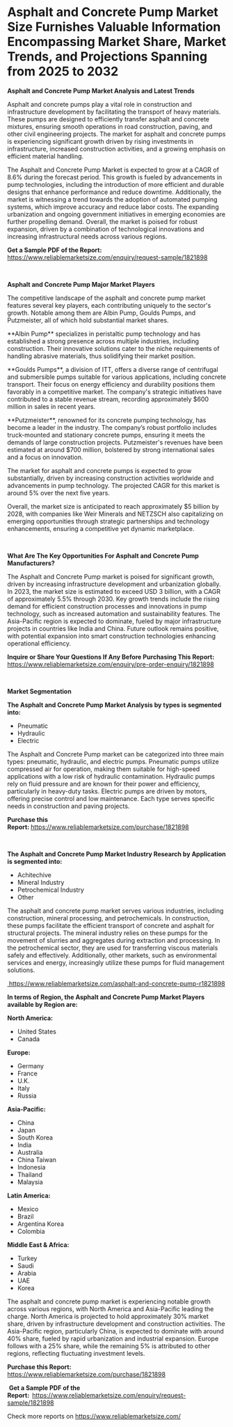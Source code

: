 <p><h1>Asphalt and Concrete Pump Market Size Furnishes Valuable Information Encompassing Market Share, Market Trends, and Projections Spanning from 2025 to 2032</h1></p><p><strong>Asphalt and Concrete Pump Market Analysis and Latest Trends</strong></p>
<p><p>Asphalt and concrete pumps play a vital role in construction and infrastructure development by facilitating the transport of heavy materials. These pumps are designed to efficiently transfer asphalt and concrete mixtures, ensuring smooth operations in road construction, paving, and other civil engineering projects. The market for asphalt and concrete pumps is experiencing significant growth driven by rising investments in infrastructure, increased construction activities, and a growing emphasis on efficient material handling.</p><p>The Asphalt and Concrete Pump Market is expected to grow at a CAGR of 8.6% during the forecast period. This growth is fueled by advancements in pump technologies, including the introduction of more efficient and durable designs that enhance performance and reduce downtime. Additionally, the market is witnessing a trend towards the adoption of automated pumping systems, which improve accuracy and reduce labor costs. The expanding urbanization and ongoing government initiatives in emerging economies are further propelling demand. Overall, the market is poised for robust expansion, driven by a combination of technological innovations and increasing infrastructural needs across various regions.</p></p>
<p><strong>Get a Sample PDF of the Report:&nbsp;</strong> <a href="https://www.reliablemarketsize.com/enquiry/request-sample/1821898?utm_campaign=2003&utm_medium=2&utm_source=Github&utm_content=ia&utm_term=27022025&utm_id=asphalt-and-concrete-pump">https://www.reliablemarketsize.com/enquiry/request-sample/1821898</a></p>
<p>&nbsp;</p>
<p><strong>Asphalt and Concrete Pump Major Market Players</strong></p>
<p><p>The competitive landscape of the asphalt and concrete pump market features several key players, each contributing uniquely to the sector's growth. Notable among them are Albin Pump, Goulds Pumps, and Putzmeister, all of which hold substantial market shares.</p><p>**Albin Pump** specializes in peristaltic pump technology and has established a strong presence across multiple industries, including construction. Their innovative solutions cater to the niche requirements of handling abrasive materials, thus solidifying their market position. </p><p>**Goulds Pumps**, a division of ITT, offers a diverse range of centrifugal and submersible pumps suitable for various applications, including concrete transport. Their focus on energy efficiency and durability positions them favorably in a competitive market. The company's strategic initiatives have contributed to a stable revenue stream, recording approximately $600 million in sales in recent years.</p><p>**Putzmeister**, renowned for its concrete pumping technology, has become a leader in the industry. The company’s robust portfolio includes truck-mounted and stationary concrete pumps, ensuring it meets the demands of large construction projects. Putzmeister's revenues have been estimated at around $700 million, bolstered by strong international sales and a focus on innovation.</p><p>The market for asphalt and concrete pumps is expected to grow substantially, driven by increasing construction activities worldwide and advancements in pump technology. The projected CAGR for this market is around 5% over the next five years. </p><p>Overall, the market size is anticipated to reach approximately $5 billion by 2028, with companies like Weir Minerals and NETZSCH also capitalizing on emerging opportunities through strategic partnerships and technology enhancements, ensuring a competitive yet dynamic marketplace.</p></p>
<p>&nbsp;</p>
<p><strong>What Are The Key Opportunities For Asphalt and Concrete Pump Manufacturers?</strong></p>
<p><p>The Asphalt and Concrete Pump market is poised for significant growth, driven by increasing infrastructure development and urbanization globally. In 2023, the market size is estimated to exceed USD 3 billion, with a CAGR of approximately 5.5% through 2030. Key growth trends include the rising demand for efficient construction processes and innovations in pump technology, such as increased automation and sustainability features. The Asia-Pacific region is expected to dominate, fueled by major infrastructure projects in countries like India and China. Future outlook remains positive, with potential expansion into smart construction technologies enhancing operational efficiency.</p></p>
<p><strong>Inquire or Share Your Questions If Any Before Purchasing This Report:</strong> <a href="https://www.reliablemarketsize.com/enquiry/pre-order-enquiry/1821898?utm_campaign=2003&utm_medium=2&utm_source=Github&utm_content=ia&utm_term=27022025&utm_id=asphalt-and-concrete-pump">https://www.reliablemarketsize.com/enquiry/pre-order-enquiry/1821898</a></p>
<p>&nbsp;</p>
<p><strong>Market Segmentation</strong></p>
<p><strong>The Asphalt and Concrete Pump Market Analysis by types is segmented into:</strong></p>
<p><ul><li>Pneumatic</li><li>Hydraulic</li><li>Electric</li></ul></p>
<p><p>The Asphalt and Concrete Pump market can be categorized into three main types: pneumatic, hydraulic, and electric pumps. Pneumatic pumps utilize compressed air for operation, making them suitable for high-speed applications with a low risk of hydraulic contamination. Hydraulic pumps rely on fluid pressure and are known for their power and efficiency, particularly in heavy-duty tasks. Electric pumps are driven by motors, offering precise control and low maintenance. Each type serves specific needs in construction and paving projects.</p></p>
<p><strong>Purchase this Report:&nbsp;</strong><a href="https://www.reliablemarketsize.com/purchase/1821898?utm_campaign=2003&utm_medium=2&utm_source=Github&utm_content=ia&utm_term=27022025&utm_id=asphalt-and-concrete-pump">https://www.reliablemarketsize.com/purchase/1821898</a></p>
<p>&nbsp;</p>
<p><strong>The Asphalt and Concrete Pump Market Industry Research by Application is segmented into:</strong></p>
<p><ul><li>Achitechive</li><li>Mineral Industry</li><li>Petrochemical Industry</li><li>Other</li></ul></p>
<p><p>The asphalt and concrete pump market serves various industries, including construction, mineral processing, and petrochemicals. In construction, these pumps facilitate the efficient transport of concrete and asphalt for structural projects. The mineral industry relies on these pumps for the movement of slurries and aggregates during extraction and processing. In the petrochemical sector, they are used for transferring viscous materials safely and effectively. Additionally, other markets, such as environmental services and energy, increasingly utilize these pumps for fluid management solutions.</p></p>
<p><a href="https://www.reliablemarketsize.com/asphalt-and-concrete-pump-r1821898?utm_campaign=2003&utm_medium=2&utm_source=Github&utm_content=ia&utm_term=27022025&utm_id=asphalt-and-concrete-pump">&nbsp;https://www.reliablemarketsize.com/asphalt-and-concrete-pump-r1821898</a></p>
<p><strong>In terms of Region, the Asphalt and Concrete Pump Market Players available by Region are:</strong></p>
<p>
    <p> <strong> North America: </strong>
        <ul>
            <li>United States</li>
            <li>Canada</li>
        </ul>
        </p> 
    <p> <strong> Europe: </strong>
        <ul>
            <li>Germany</li>
            <li>France</li>
            <li>U.K.</li>
            <li>Italy</li>
            <li>Russia</li>
        </ul>
        </p> 
    <p> <strong> Asia-Pacific: </strong>
        <ul>
            <li>China</li>
            <li>Japan</li>
            <li>South Korea</li>
            <li>India</li>
            <li>Australia</li>
            <li>China Taiwan</li>
            <li>Indonesia</li>
            <li>Thailand</li>
            <li>Malaysia</li>
        </ul>
        </p> 
    <p> <strong> Latin America: </strong>
        <ul>
            <li>Mexico</li>
            <li>Brazil</li>
            <li>Argentina Korea</li>
            <li>Colombia</li>
        </ul>
        </p> 
    <p> <strong> Middle East & Africa: </strong>
        <ul>
            <li>Turkey</li>
            <li>Saudi</li>
            <li>Arabia</li>
            <li>UAE</li>
            <li>Korea</li>
        </ul>
    </p>
    </p>
<p><p>The asphalt and concrete pump market is experiencing notable growth across various regions, with North America and Asia-Pacific leading the charge. North America is projected to hold approximately 30% market share, driven by infrastructure development and construction activities. The Asia-Pacific region, particularly China, is expected to dominate with around 40% share, fueled by rapid urbanization and industrial expansion. Europe follows with a 25% share, while the remaining 5% is attributed to other regions, reflecting fluctuating investment levels.</p></p>
<p><strong>Purchase this Report: </strong><a href="https://www.reliablemarketsize.com/purchase/1821898?utm_campaign=2003&utm_medium=2&utm_source=Github&utm_content=ia&utm_term=27022025&utm_id=asphalt-and-concrete-pump">https://www.reliablemarketsize.com/purchase/1821898</a></p>
<p>&nbsp;<strong>Get a Sample PDF of the Report:&nbsp;&nbsp;</strong><a href="https://www.reliablemarketsize.com/enquiry/request-sample/1821898?utm_campaign=2003&utm_medium=2&utm_source=Github&utm_content=ia&utm_term=27022025&utm_id=asphalt-and-concrete-pump">https://www.reliablemarketsize.com/enquiry/request-sample/1821898</a></p>
<p><strong></strong></p>
<p>Check more reports on <a href="https://www.reliablemarketsize.com/?utm_campaign=2003&utm_medium=2&utm_source=Github&utm_content=ia&utm_term=27022025&utm_id=asphalt-and-concrete-pump">https://www.reliablemarketsize.com/</a></p>